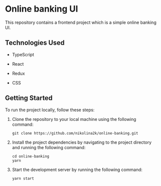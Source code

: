 # Online banking UI

This repository contains a frontend project which is a simple online banking UI.

## Technologies Used

- TypeScript

- React

- Redux

- CSS

## Getting Started

To run the project locally, follow these steps:

1.  Clone the repository to your local machine using the following command:

        git clone https://github.com/nikolina2k/online-banking.git

2.  Install the project dependencies by navigating to the project directory and running the following command:

        cd online-banking
        yarn

3.  Start the development server by running the following command:

        yarn start
